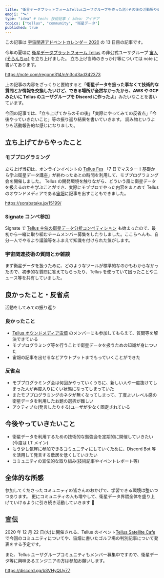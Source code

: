 ```yaml
---
title: "衛星データプラットフォームTellusユーザグループを作った話(その後の活動振り返り報告)"
emoji: "🛰️"
type: "idea" # tech: 技術記事 / idea: アイデア
topics: ["tellus", "community", "衛星データ"]
published: true
---
```


この記事は [宇宙関連アドベントカレンダー 2020](https://adventar.org/calendars/5048) の 13 日目の記事です。

今年の夏頃に [衛星データプラットフォーム Tellus](https://www.tellusxdp.com/) の非公式ユーザグループ [宙人(そらんちゅ)](https://discord.gg/b3VHyQUy77) を立ち上げました。
立ち上げ当時のきっかけ等については note に書いてあります。

https://note.com/regonn314/n/n3cd3ad342373

上の記事の内容をざっくりと要約すると「**衛星データを扱った事なくて技術的な質問とか情報を交換したいけど、できる場所が全然なかったから、AWS や GCP みたいに Tellus のユーザグループを Discord に作ったよ**」みたいなことを書いています。

今回の記事では、「立ち上げてからのその後」「実際にやってみての反省点」「今後やっていきたいこと」等の振り返り結果を書いていきます。
読み物というよりも活動報告的な感じになりました。

## 立ち上げてからやったこと

### モブプログラミング

立ち上げ当初は、オンラインイベントの [Tellus Fes](https://fes.tellusxdp.com/2020/) 「7 日でマスター！基礎から学ぶ衛星データ講座」が終わったあとの時間を利用して、モブプログラミング会を開催しました。
Tellus の開発環境を触りながら、どういう風に衛星データを扱えるのかを学ぶことができ、実際にモブプロでやった内容をまとめて Tellus のオウンドメディアである[宙畑](https://sorabatake.jp/)に記事を出すこともできました。

https://sorabatake.jp/15199/

### Signate コンペ参加

Signate で [Tellus 主催の衛星データ分析コンペティション](https://signate.jp/competitions/284) も始まったので、最初から一緒に取り組むチームメンバー募集をしたりしました。ここらへんも、自分一人でやるより議論等をふまえて知識を付けられた気がします。

### 宇宙関連技術の質問とか雑談

まず衛星データを扱うために、どのようなツールが標準的なのかもわからなかったので、初歩的な質問に答えてもらったり、Tellus を使っていて困ったことやニュース等を共有していました。

## 良かったこと・反省点

活動をしてみての振り返り

### 良かったこと

- [Tellus オウンドメディア宙畑](https://sorabatake.jp/) のメンバーにも参加してもらえて、質問等を解決できている
- モブプログラミング等を行うことで衛星データを扱うための知識が身についた
- 宙畑の記事を出せるなどアウトプットまでもっていくことができた

### 反省点

- モブプログラミング会は何回かやっていくうちに、新しい人や一度抜けてしまった人が再度入りにくい状態になってしまっていた
- またモブプログラミングのネタが無くなってしまって、丁度よいレベル感の衛星データを利用したお題の選択が難しい
- アクティブな(発言したりする)ユーザが少なく固定されている

## 今後やっていきたいこと

- 衛星データを利用するための技術的な勉強会を定期的に開催していきたい(今度は LT メイン)
- もう少し気軽に参加できるコミュニティにしていくために、Discord Bot 等を活用して発言する敷居を低くしていきたい
- コミュニティの宣伝的な取り組み(技術記事やイベントレポート等)

## 全体的な所感

参加してくださったコミュニティの皆さんのおかげで、学習できる環境は整いつつあります。
更にコミュニティの人も増やして、衛星データ界隈全体を盛り上げていけるように引き続き活動していきます 💪

## 宣伝

2020 年 12 月 22 日(火)に開催される、Tellus のイベント[Tellus Satellite Cafe](https://www.tellusxdp.com/ja/news/20201208_000330.html) で今回のコミュニティについてや、宙畑に書いたゴルフ場の判別記事について発表をする予定です。

また、Tellus ユーザグループコミュニティもメンバー募集中ですので、衛星データ等に興味あるエンジニアの方は参加お願いします。

https://discord.gg/b3VHyQUy77
